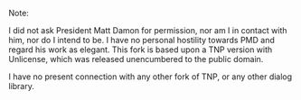 Note: 

I did not ask President Matt Damon for permission, nor am I in contact with him, nor do I intend to be. I have no personal hostility towards PMD and regard his work as elegant. This fork is based upon a TNP version with Unlicense, which was released unencumbered to the public domain. 

I have no present connection with any other fork of TNP, or any other dialog library. 
